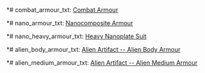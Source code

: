 \*# combat_armour_txt: [Combat
Armour](User:Ocjel/Et:msg/Soomustus/Lahing_Rüü "wikilink")

\*# nano_armour_txt: [Nanocomposite
Armour](User:Ocjel/Et:msg/Soomustus/Nanoühendus_Lahinguvarustus "wikilink")

\*# nano_heavy_armour_txt: [Heavy Nanoplate
Suit](User:Ocjel/Et:msg/Soomustus/Tugevdatud_Nanopind_Lahinguvarustus "wikilink")

\*# alien_body_armour_txt: [Alien Artifact -- Alien Body
Armour](User:Ocjel/Et:msg/Soomustus/Tulnukate_Kehaturvis "wikilink")

\*# alien_medium_armour_txt: [Alien Artifact -- Alien Medium
Armour](User:Ocjel/Et:msg/Soomustus/Tulnukate_Keskmine_Kehaturvis "wikilink")